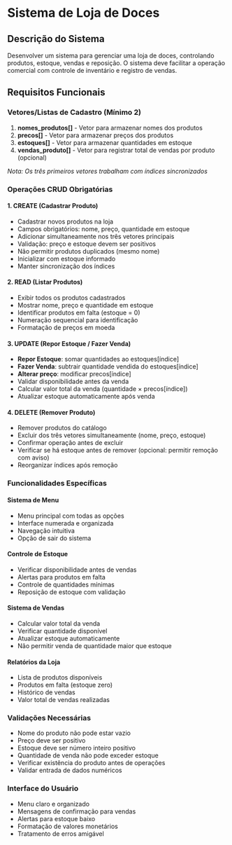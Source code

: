 # Sistema de Loja de Doces

## Descrição do Sistema
Desenvolver um sistema para gerenciar uma loja de doces, controlando produtos, estoque, vendas e reposição. O sistema deve facilitar a operação comercial com controle de inventário e registro de vendas.

## Requisitos Funcionais

### Vetores/Listas de Cadastro (Mínimo 2)
1. **nomes_produtos[]** - Vetor para armazenar nomes dos produtos
2. **precos[]** - Vetor para armazenar preços dos produtos
3. **estoques[]** - Vetor para armazenar quantidades em estoque
4. **vendas_produto[]** - Vetor para registrar total de vendas por produto (opcional)

*Nota: Os três primeiros vetores trabalham com índices sincronizados*

### Operações CRUD Obrigatórias

#### 1. CREATE (Cadastrar Produto)
- Cadastrar novos produtos na loja
- Campos obrigatórios: nome, preço, quantidade em estoque
- Adicionar simultaneamente nos três vetores principais
- Validação: preço e estoque devem ser positivos
- Não permitir produtos duplicados (mesmo nome)
- Inicializar com estoque informado
- Manter sincronização dos índices

#### 2. READ (Listar Produtos)
- Exibir todos os produtos cadastrados
- Mostrar nome, preço e quantidade em estoque
- Identificar produtos em falta (estoque = 0)
- Numeração sequencial para identificação
- Formatação de preços em moeda

#### 3. UPDATE (Repor Estoque / Fazer Venda)
- **Repor Estoque**: somar quantidades ao estoques[índice]
- **Fazer Venda**: subtrair quantidade vendida do estoques[índice]
- **Alterar preço**: modificar precos[índice]
- Validar disponibilidade antes da venda
- Calcular valor total da venda (quantidade × precos[índice])
- Atualizar estoque automaticamente após venda

#### 4. DELETE (Remover Produto)
- Remover produtos do catálogo
- Excluir dos três vetores simultaneamente (nome, preço, estoque)
- Confirmar operação antes de excluir
- Verificar se há estoque antes de remover (opcional: permitir remoção com aviso)
- Reorganizar índices após remoção

### Funcionalidades Específicas

#### Sistema de Menu
- Menu principal com todas as opções
- Interface numerada e organizada
- Navegação intuitiva
- Opção de sair do sistema

#### Controle de Estoque
- Verificar disponibilidade antes de vendas
- Alertas para produtos em falta
- Controle de quantidades mínimas
- Reposição de estoque com validação

#### Sistema de Vendas
- Calcular valor total da venda
- Verificar quantidade disponível
- Atualizar estoque automaticamente
- Não permitir venda de quantidade maior que estoque

#### Relatórios da Loja
- Lista de produtos disponíveis
- Produtos em falta (estoque zero)
- Histórico de vendas
- Valor total de vendas realizadas

### Validações Necessárias
- Nome do produto não pode estar vazio
- Preço deve ser positivo
- Estoque deve ser número inteiro positivo
- Quantidade de venda não pode exceder estoque
- Verificar existência do produto antes de operações
- Validar entrada de dados numéricos

### Interface do Usuário
- Menu claro e organizado
- Mensagens de confirmação para vendas
- Alertas para estoque baixo
- Formatação de valores monetários
- Tratamento de erros amigável

